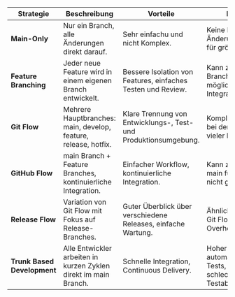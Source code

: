 | Strategie                | Beschreibung                                                                 | Vorteile                                                      | Nachteile                                                     | Anwendungsbeispiele                                       |
|--------------------------|------------------------------------------------------------------------------|---------------------------------------------------------------|--------------------------------------------------------------|----------------------------------------------------------|
| **Main-Only**            | Nur ein Branch, alle Änderungen direkt darauf.             | Sehr einfachu und nicht Komplex.                              | Keine Isolation von Änderungen, riskant für grössere Projekte.| Kleine und einfache Projekte.                          |
| **Feature Branching**    | Jeder neue Feature wird in einem eigenen Branch entwickelt.                   | Bessere Isolation von Features, einfaches Testen und Review.  | Kann zu vielen Branches führen, mögliche Integrationsprobleme.| Mittlere bis grosse Projekte, wo mehrere Features parallel entwickelt werden. |
| **Git Flow**             | Mehrere Hauptbranches: main, develop, feature, release, hotfix.               | Klare Trennung von Entwicklungs-, Test- und Produktionsumgebung.| Komplex, Overhead bei der Verwaltung vieler Branches.         | Größere Projekte, wo eine stabile Release- und Hotfix-Verwaltung wichtig ist. |
| **GitHub Flow**          | main Branch + Feature Branches, kontinuierliche Integration.                  | Einfacher Workflow, kontinuierliche Integration.              | Kann zu Instabilität im main führen, wenn nicht gut getestet.| Webanwendungen, SaaS-Projekte mit häufigen Releases.      |
| **Release Flow**         | Variation von Git Flow mit Fokus auf Release-Branches.                        | Guter Überblick über verschiedene Releases, einfache Wartung. | Ähnlich komplex wie Git Flow, zusätzlicher Overhead.         | Projekte mit klar definierten Release-Zyklen.             |
| **Trunk Based Development** | Alle Entwickler arbeiten in kurzen Zyklen direkt im main Branch.            | Schnelle Integration, Continuous Delivery.                    | Hoher Bedarf an automatisierten Tests, riskant bei schlechter Testabdeckung.| Projekte mit sehr guter Testinfrastruktur, Continuous Integration/Delivery. |
